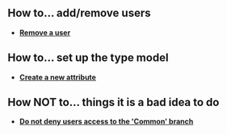 ## How to... add/remove users

  - [**Remove a user**](/docs/OSEE/HowTo/RemoveUser.md "wikilink")

## How to... set up the type model

  - [**Create a new
    attribute**](/docs/OSEE/HowTo/CreateNewAttribute.md "wikilink")

## How NOT to... things it is a bad idea to do

  - [**Do not deny users access to the 'Common'
    branch**](/docs/OSEE/HowNotTo/CommonBranch.md "wikilink")